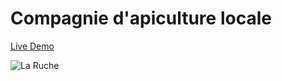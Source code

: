 # Compagnie d'apiculture locale

[Live Demo](https://flamboyant-tereshkova-c0b2ec.netlify.com/la_ruche/index.html)

![La Ruche](https://i.postimg.cc/0ND5v2PP/LaRuche.png)
